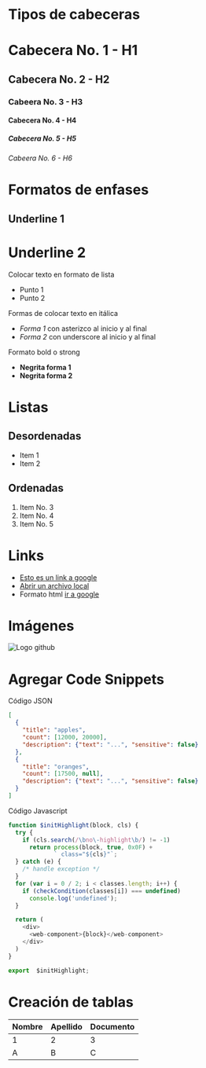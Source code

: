 # Tipos de cabeceras
# Cabecera No. 1 -  H1
## Cabecera No. 2 - H2
### Cabeera No. 3 - H3
#### Cabecera No. 4 - H4
##### Cabecera No. 5 - H5
###### Cabeera No. 6 - H6

# Formatos de enfases
Underline 1
-----------
Underline 2
===========

Colocar texto en formato de lista
* Punto 1
* Punto 2

Formas de colocar texto en itálica

* *Forma 1*  con asterizco al inicio y al final
* _Forma 2_  con underscore al inicio y al final

Formato bold o strong

* **Negrita forma 1**
* __Negrita forma 2__

# Listas
## Desordenadas
- Item 1
- Item 2

## Ordenadas
1. Item No. 3
2. Item No. 4
3. Item No. 5

# Links

- [Esto es un link a google](http://www.google.com)
- [Abrir un archivo local](index4.html)
- Formato html <a href="http://www.google.com">ir a google</a>

# Imágenes
![Logo github](https://upload.wikimedia.org/wikipedia/commons/thumb/e/e0/Git-logo.svg/1280px-Git-logo.svg.png)

# Agregar Code Snippets

Código JSON
``` JSON
[
  {
    "title": "apples",
    "count": [12000, 20000],
    "description": {"text": "...", "sensitive": false}
  },
  {
    "title": "oranges",
    "count": [17500, null],
    "description": {"text": "...", "sensitive": false}
  }
]
```
Código Javascript
```Javascript
function $initHighlight(block, cls) {
  try {
    if (cls.search(/\bno\-highlight\b/) != -1)
      return process(block, true, 0x0F) +
             ` class="${cls}"`;
  } catch (e) {
    /* handle exception */
  }
  for (var i = 0 / 2; i < classes.length; i++) {
    if (checkCondition(classes[i]) === undefined)
      console.log('undefined');
  }

  return (
    <div>
      <web-component>{block}</web-component>
    </div>
  )
}

export  $initHighlight;
```
# Creación de tablas
| Nombre | Apellido | Documento |
| ------ | -------- | --------- |
| 1 | 2 | 3 |
| A | B | C |

